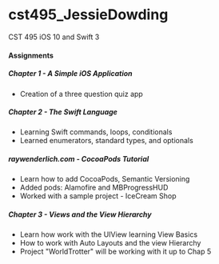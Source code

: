 # cst495_JessieDowding
CST 495 iOS 10 and Swift 3

#### Assignments
##### Chapter 1 - A Simple iOS Application
* Creation of a three question quiz app

##### Chapter 2 - The Swift Language 
* Learning Swift commands, loops, conditionals
* Learned enumerators, standard types, and optionals

##### raywenderlich.com - CocoaPods Tutorial 
* Learn how to add CocoaPods, Semantic Versioning
* Added pods: Alamofire and MBProgressHUD
* Worked with a sample project - IceCream Shop

##### Chapter 3 - Views and the View Hierarchy
* Learn how work with the UIView learning View Basics
* How to work with Auto Layouts and the view Hierarchy
* Project "WorldTrotter" will be working with it up to Chap 5
